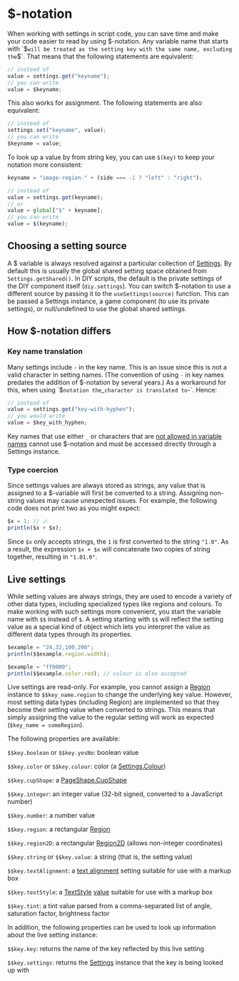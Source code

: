 # $-notation

When working with settings in script code, you can save time and make your code easier to read by using $-notation. Any variable name that starts with `$` will be treated as the setting key with the same name, excluding the `$`. That means that the following statements are equivalent:

```js
// instead of
value = settings.get("keyname");
// you can write
value = $keyname;
```

This also works for assignment. The following statements are also equivalent:

```js
// instead of
settings.set("keyname", value);
// you can write
$keyname = value;
```

To look up a value by from string key, you can use `$(key)` to keep your notation more consistent:

```js
keyname = "image-region-" + (side === -1 ? "left" : "right");

// instead of
value = settings.get(keyname);
// or
value = global["$" + keyname];
// you can write
value = $(keyname);
```

## Choosing a setting source

A $ variable is always resolved against a particular collection of [Settings](assets/javadoc/resources/Settings.html). By default this is usually the global shared setting space obtained from `Settings.getShared()`. In DIY scripts, the default is the private settings of the DIY component itself (`diy.settings`). You can switch $-notation to use a different source by passing it to the `useSettings(source)` function. This can be passed a Settings instance, a game component (to use its private settings), or null/undefined to use the global shared settings.

## How $-notation differs

### Key name translation

Many settings include `-` in the key name. This is an issue since this is not a valid character in setting names. (The convention of using `-` in key names predates the addition of $-notation by several years.) As a workaround for this, when using `$` notation the `_` character is translated to `-`. Hence:

```js
// instead of
value = settings.get("key-with-hyphen");
// you would write
value = $key_with_hyphen;
```

Key names that use either `_` or characters that are [not allowed in variable names](https://developer.mozilla.org/bm/docs/Web/JavaScript/Guide/Grammar_and_types#Variables) cannot use $-notation and must be accessed directly through a Settings instance.

### Type coercion

Since settings values are always stored as strings, any value that is assigned to a $-variable will first be converted to a string. Assigning non-string values may cause unexpected issues. For example, the following code does not print two as you might expect:

```js
$x = 1; // ⚠
println($x + $x);
```

Since `$x` only accepts strings, the `1` is first converted to the string `"1.0"`. As a result, the expression `$x + $x` will concatenate two copies of string together, resulting in `"1.01.0"`.

## Live settings

While setting values are always strings, they are used to encode a variety of other data types, including specialized types like regions and colours. To make working with such settings more convenient, you start the variable name with `$$` instead of `$`. A setting starting with `$$` will reflect the setting value as a special kind of object which lets you interpret the value as different data types through its properties.

```js
$example = "24,32,100,200";
println($$example.region.width);

$example = "ff0000";
println($$example.color.red); // colour is also accepted
```

Live settings are read-only. For example, you cannot assign a [Region](assets/javadoc/resources/Settings.Region.html) instance to `$$key_name.region` to change the underlying key value. However, most setting data types (including Region) are implemented so that they become their setting value when converted to strings. This means that simply assigning the value to the regular setting will work as expected (`$key_name = someRegion`).

The following properties are available:

`$$key.boolean` or `$$key.yesNo`: boolean value

`$$key.color` or `$$key.colour`: color (a [Settings.Colour](assets/javadoc/resources/Settings.Colour.html))

`$$key.cupShape`: a [PageShape.CupShape](assets/javadoc/ca/cgjennings/layout/PageShape.CupShape.html)

`$$key.integer`: an integer value (32-bit signed, converted to a JavaScript number)

`$$key.number`: a number value

`$$key.region`: a rectangular [Region](assets/javadoc/resources/Settings.Region.html)

`$$key.region2D`: a rectangular [Region2D](assets/javadoc/resources/Settings.Region2D.html) (allows non-integer coordinates)

`$$key.string` or `$$key.value`: a string (that is, the setting value)

`$$key.textAlignment`: a [text alignment](assets/javadoc/resources/Settings.html#textAlignment-java.lang.String-) setting suitable for use with a markup box

`$$key.textStyle`: a [TextStyle](assets/javadoc/ca/cgjennings/layout/TextStyle.html) [value](assets/javadoc/resources/Settings.html#textStyle-java.lang.String-ca.cgjennings.layout.TextStyle-) suitable for use with a markup box

`$$key.tint`: a tint value parsed from a comma-separated list of angle, saturation factor, brightness factor

In addition, the following properties can be used to look up information about the live setting instance:

`$$key.key`: returns the name of the key reflected by this live setting

`$$key.settings`: returns the [Settings](assets/javadoc/resources/Settings.html) instance that the key is being looked up with
